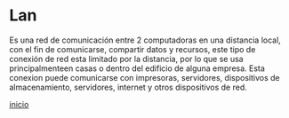 # Lan
Es una red de comunicación entre 2 computadoras en una distancia local, con el fin de comunicarse, compartir datos y recursos, este tipo de conexión de red esta limitado por la distancia, por lo que se usa principalmenteen casas o dentro del edificio de alguna empresa. Esta conexion puede comunicarse con impresoras, servidores, dispositivos de almacenamiento, servidores, internet y otros dispositivos de red.

[inicio](README.md)
